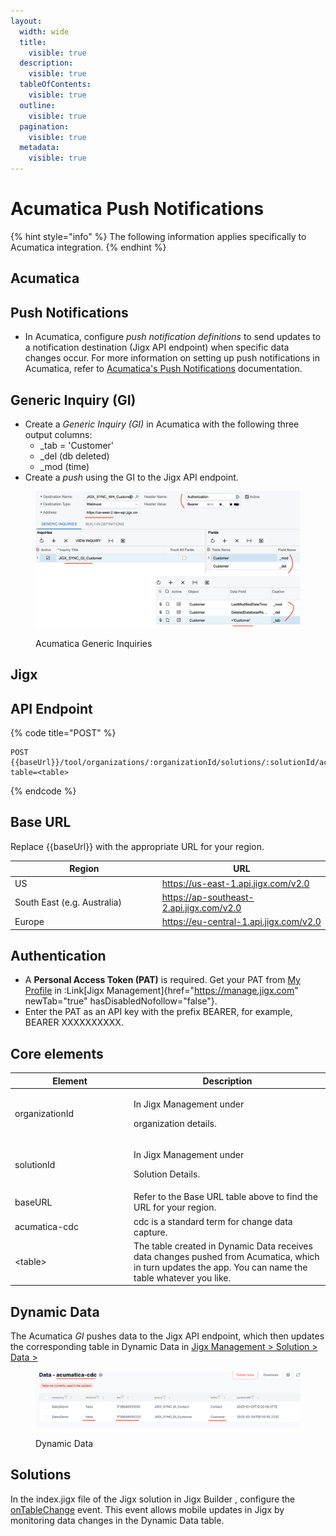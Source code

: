```yaml
---
layout:
  width: wide
  title:
    visible: true
  description:
    visible: true
  tableOfContents:
    visible: true
  outline:
    visible: true
  pagination:
    visible: true
  metadata:
    visible: true
---
```


# Acumatica Push Notifications

{% hint style="info" %}
The following information applies specifically to Acumatica integration.
{% endhint %}

## Acumatica

## Push Notifications

* In Acumatica, configure _push notification definitions_ to send updates to a notification destination (Jigx API endpoint) when specific data changes occur. For more information on setting up push notifications in Acumatica, refer to [Acumatica's Push Notifications](https://help.acumatica.com/\(W\(261\)\)/Wiki/ShowWiki.aspx?pageid=ba35054f-3485-415e-9785-da1195cb708b) documentation.

## Generic Inquiry (GI)

* Create a _Generic Inquiry (GI)_ in Acumatica with the following three output columns:
  * \_tab = 'Customer'
  * \_del (db deleted)
  * \_mod (time)
* Create a _push_ using the GI to the Jigx API endpoint.

<figure><img src="../../../.gitbook/assets/Acumatica-PushNotifications.png" alt="Acumatica Generic Inquiries"><figcaption><p>Acumatica Generic Inquiries</p></figcaption></figure>

## Jigx

## API Endpoint

{% code title="POST" %}
```none
POST {{baseUrl}}/tool/organizations/:organizationId/solutions/:solutionId/acumatica/cdc?table=<table>
```
{% endcode %}

## Base URL

Replace \{{baseUrl\}} with the appropriate URL for your region.

<table><thead><tr><th width="221.76953125">Region</th><th>URL</th></tr></thead><tbody><tr><td>US</td><td><a href="https://us-east-1.api.jigx.com/v2.0">https://us-east-1.api.jigx.com/v2.0</a></td></tr><tr><td>South East (e.g. Australia)</td><td><a href="https://ap-southeast-2.api.jigx.com/v2.0">https://ap-southeast-2.api.jigx.com/v2.0</a></td></tr><tr><td>Europe</td><td><a href="https://eu-central-1.api.jigx.com/v2.0">https://eu-central-1.api.jigx.com/v2.0</a></td></tr></tbody></table>

## Authentication

* A **Personal Access Token (PAT)** is required. Get your PAT from [My Profile](https://docs.jigx.com/administration/my-profile#personal-access-tokens-pat) in :Link\[Jigx Management]{href="https://manage.jigx.com" newTab="true" hasDisabledNofollow="false"}.
* Enter the PAT as an API key with the prefix BEARER, for example, BEARER XXXXXXXXXX.

## Core elements

<table><thead><tr><th width="176.0234375">Element</th><th>Description</th></tr></thead><tbody><tr><td>organizationId</td><td><p>In Jigx Management under</p><p>organization details.</p></td></tr><tr><td>solutionId</td><td><p>In Jigx Management under</p><p>Solution Details.</p></td></tr><tr><td>baseURL</td><td>Refer to the Base URL table above to find the URL for your region.</td></tr><tr><td>acumatica-cdc</td><td>cdc is a standard term for change data capture.</td></tr><tr><td>&#x3C;table></td><td>The table created in Dynamic Data receives data changes pushed from Acumatica, which in turn updates the app. You can name the table whatever you like.</td></tr></tbody></table>

## Dynamic Data

The Acumatica _GI_ pushes data to the Jigx API endpoint, which then updates the corresponding table in Dynamic Data in [Jigx Management > Solution > Data >](https://docs.jigx.com/administration/solutions/data)

<figure><img src="../../../.gitbook/assets/Acumatica- cdc-DDTable.png" alt="Dynamic Data"><figcaption><p>Dynamic Data</p></figcaption></figure>

## Solutions

In the index.jigx file of the Jigx solution in Jigx Builder , configure the [onTableChange](../onTableChange.md) event. This event allows mobile updates in Jigx by monitoring data changes in the Dynamic Data table.
